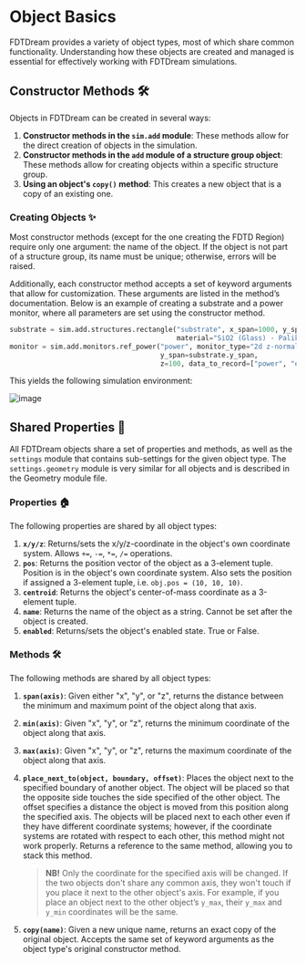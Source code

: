 # Object Basics

FDTDream provides a variety of object types, most of which share common functionality. 
Understanding how these objects are created and managed is essential for effectively working with FDTDream simulations.

## Constructor Methods 🛠️

Objects in FDTDream can be created in several ways:

1. **Constructor methods in the `sim.add` module**: These methods allow for the direct creation of objects in the 
   simulation.
2. **Constructor methods in the `add` module of a structure group object**: These methods allow for creating objects 
   within a specific structure group.
3. **Using an object's `copy()` method**: This creates a new object that is a copy of an existing one.

### Creating Objects ✨

Most constructor methods (except for the one creating the FDTD Region) require only one argument: 
the name of the object. If the object is not part of a structure group, its name must be unique; otherwise, 
errors will be raised.

Additionally, each constructor method accepts a set of keyword arguments that allow for customization. 
These arguments are listed in the method’s documentation. Below is an example of creating a substrate and a power 
monitor, where all parameters are set using the constructor method.

```python
substrate = sim.add.structures.rectangle("substrate", x_span=1000, y_span=1000, z_span=1000, z=-1000 / 2,
                                         material="SiO2 (Glass) - Palik")
monitor = sim.add.monitors.ref_power("power", monitor_type="2d z-normal", x_span=substrate.x_span,
                                     y_span=substrate.y_span,
                                     z=100, data_to_record=["power", "ex", "ey", "ez"])
```

This yields the following simulation environment:

![image](../../readme_images/object_basics/constructor.png)

## Shared Properties 🔧

All FDTDream objects share a set of properties and methods, as well as the `settings` module that contains sub-settings 
for the given object type. The `settings.geometry` module is very similar for all objects and is described in the 
Geometry module file.

### Properties 🏠

The following properties are shared by all object types:

1. **`x/y/z`**: Returns/sets the x/y/z-coordinate in the object's own coordinate system. 
   Allows `+=`, `-=`, `*=`, `/=` operations.
2. **`pos`**: Returns the position vector of the object as a 3-element tuple. 
Position is in the object's own coordinate system. Also sets the position if assigned a 3-element tuple, 
i.e. `obj.pos = (10, 10, 10)`.
3. **`centroid`**: Returns the object's center-of-mass coordinate as a 3-element tuple.
3. **`name`**: Returns the name of the object as a string. Cannot be set after the object is created.
4. **`enabled`**: Returns/sets the object's enabled state. True or False.

### Methods 🛠️

The following methods are shared by all object types:

1. **`span(axis)`**: Given either "x", "y", or "z", returns the distance between the minimum and maximum point of the 
object along that axis.
2. **`min(axis)`**: Given "x", "y", or "z", returns the minimum coordinate of the object along that axis.
3. **`max(axis)`**: Given "x", "y", or "z", returns the maximum coordinate of the object along that axis.
4. **`place_next_to(object, boundary, offset)`**:  Places the object next to the specified boundary of another object.
The object will be placed so that the opposite side touches the side specified of the other object. 
The offset specifies a distance the object is moved from this position along the specified axis. 
The objects will be placed next to each other even if they have different coordinate systems; however, if the 
coordinate systems are rotated with respect to each other, this method might not work properly. Returns a reference 
to the same method, allowing you to stack this method.

   > **NB!** Only the coordinate for the specified axis will be changed. If the two objects don't share any common axis, they won't touch if you place it next to the other object's axis. For example, if you place an object next to the other object’s `y_max`, their `y_max` and `y_min` coordinates will be the same.

5. **`copy(name)`**: Given a new unique name, returns an exact copy of the original object. Accepts the same set of keyword arguments as the object type's original constructor method.
